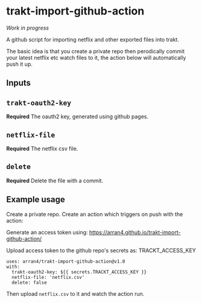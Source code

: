 # trakt-import-github-action

*Work in progress*

A github script for importing netflix and other exported files into trakt.

The basic idea is that you create a private repo then perodically commit your latest netflix etc watch files to it, the action below will automatically push it up.

## Inputs

## `trakt-oauth2-key`

**Required** The oauth2 key, generated using github pages.

## `netflix-file`

**Required** The netflix csv file.

## `delete`

**Required** Delete the file with a commit.

## Example usage

Create a private repo. Create an action which triggers on push with the action:

Generate an access token using: https://arran4.github.io/trakt-import-github-action/

Upload access token to the github repo's secrets as: TRACKT_ACCESS_KEY

```
uses: arran4/trakt-import-github-action@v1.0
with:
  trakt-oauth2-key: ${{ secrets.TRACKT_ACCESS_KEY }}
  netflix-file: 'netflix.csv'
  delete: false
```

Then upload `netflix.csv` to it and watch the action run.